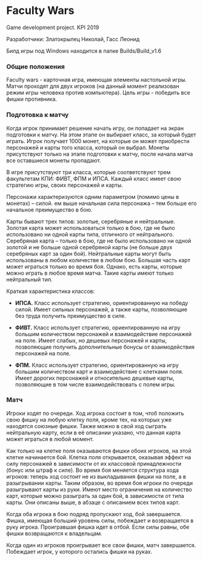 # Faculty Wars
Game development project. KPI 2019

Разработчики: Златокрылец Николай, Гасс Леонид

Билд игры под Windows находится в папке Builds/Build_v1.6

### Общие положения
Faculty wars - карточная игра, имеющая элементы настольной игры.
Матчи проходят для двух игроков (на данный момент реализован режим игры человека против компьютера).
Цель игры - победить все фишки противника.

### Подготовка к матчу
Когда игрок принимает решение начать игру, он попадает на экран подготовки к матчу.
На этом этапе он выбирает класс, за который будет играть.
Игрок получает 1000 монет, на которые он может приобрести персонажей и карты того класса, который он выбрал.
Монеты присутствуют только на этапе подготовки к матчу, после начала матча все оставшиеся монеты пропадают.

В игре присутствуют три класса, которые соответствуют трем факультетам КПИ: ФИВТ, ФПМ и ИПСА.
Каждый класс имеет свою стратегию игры, своих персонажей и карты.

Персонажи характеризуются одним параметром (помимо цены в монетах) – силой. 
ем выше начальная сила персонажа – тем больше его начальное преимущество в бою.

Карты бывают трех типов: золотые, серебряные и нейтральные.
Золотая карта может использоваться только в бою, где не было использовано ни одной карты типа, отличного от нейтрального.
Серебряная карта – только в бою, где не было использовано ни одной золотой и не больше одной серебряной карты
(не больше двух серебряных карт за один бой).
Нейтральные карты могут быть использованы в любом количестве в любом бою.
Большая часть карт может играться только во время боя. Однако, есть карты, которые можно играть в любое время матча.
Такие карты имеют только нейтральный тип.

Краткая характеристика классов:
* **ИПСА.** Класс использует стратегию, ориентированную на победу силой.
Имеет сильных персонажей, а также карты, позволяющие без труда получить преимущество в силе.

* **ФИВТ.** Класс использует стратегию, ориентированную на игру большим количеством персонажей
и взаимодействие персонажей на поле. Имеет слабых, но дешевых персонажей и карты, позволяющие
получить дополнительные бонусы от взаимодействия персонажей на поле.

* **ФПМ.** Класс использует стратегию, ориентированную на игру большим количеством карт и взаимодействие с клетками поля.
Имеет дорогих персонажей и относительно дешевые карты, позволяющие в том числе взаимодействовать с полем игры.

### Матч
Игроки ходят по очереди. Ход игрока состоит в том, чтоб положить свою фишку на любую клетку поля, кроме тех, на которых
уже находятся союзные фишки. Также можно в свой ход сыграть нейтральную карту, если в её описании указано, что данная карта
может играться в любой момент.

Как только на клетке поля оказываются фишки обоих игроков, на этой клетке начинается бой. Клетка поля открывается, оказывая
эффект на силу персонажей в зависимости от их классовой принадлежности (бонус или штраф к силе).
Во время боя меняется структура хода игроков: теперь ход состоит не из выкладывания фишки на поле, а в разыгрывании карты.
Таким образом, во время боя игроки по очереди разыгрывают карты из руки. Имеют место ограничения на количество карт,
которые можно разыграть за один бой, в зависимости от типа карты. Они описаны выше, в абзаце с описанием всех типов карт.

Когда оба игрока в бою подряд пропускают ход, бой завершается. Фишка, имеющая больший уровень силы, побеждает и возвращается
в руку игрока. Проигравшая фишка идет в отбой. Если силы равны, обе фишки возвращаются к владельцам.

Когда один из игроков проигрывает все свои фишки, матч завершается. Побеждает игрок, у которого остались фишки на руках.
